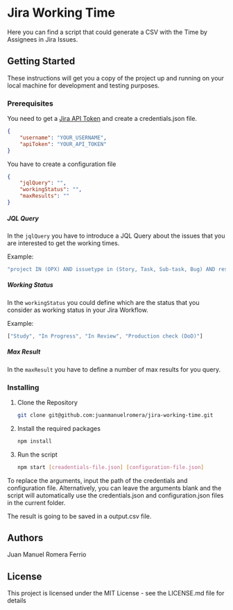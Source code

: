 # Jira Working Time
Here you can find a script that could generate a CSV with the Time by Assignees in Jira Issues.

## Getting Started
These instructions will get you a copy of the project up and running on your local machine for development and testing purposes.

### Prerequisites
You need to get a [Jira API Token](https://id.atlassian.com/manage-profile/security/api-tokens) and create a credentials.json file.

```json
{
    "username": "YOUR_USERNAME",
    "apiToken": "YOUR_API_TOKEN"
}
```

You have to create a configuration file
```json
{
    "jqlQuery": "",
    "workingStatus": "",
    "maxResults": ""
}
```

##### JQL Query
In the `jqlQuery` you have to introduce a JQL Query about the issues that you are interested to get the working times.

Example:
```js
"project IN (OPX) AND issuetype in (Story, Task, Sub-task, Bug) AND resolution = Done AND resolutiondate >= 2022-01-01 AND  resolutiondate <= 2022-12-31 ORDER BY resolutiondate DESC"
```

##### Working Status
In the `workingStatus` you could define which are the status that you consider as working status in your Jira Workflow.

Example:
```js
["Study", "In Progress", "In Review", "Production check (DoD)"]
```

##### Max Result
In the `maxResult` you have to define a number of max results for you query.

### Installing
1. Clone the Repository
    ```sh
    git clone git@github.com:juanmanuelromera/jira-working-time.git
    ```
2. Install the required packages
    ```sh
    npm install
    ```
3. Run the script
    ```sh
    npm start [creadentials-file.json] [configuration-file.json]
    ```   

To replace the arguments, input the path of the credentials and configuration file. Alternatively, you can leave the arguments blank and the script will automatically use the credentials.json and configuration.json files in the current folder.

The result is going to be saved in a output.csv file.

## Authors
Juan Manuel Romera Ferrio

## License
This project is licensed under the MIT License - see the LICENSE.md file for details